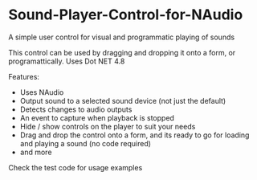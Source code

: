 # Sound-Player-Control-for-NAudio
A simple user control for visual and programmatic playing of sounds

This control can be used by dragging and dropping it onto a form, or programattically.
Uses Dot NET 4.8

Features:
* Uses NAudio
* Output sound to a selected sound device (not just the default)
* Detects changes to audio outputs
* An event to capture when playback is stopped
* Hide / show controls on the player to suit your needs
* Drag and drop the control onto a form, and its ready to go for loading and playing a sound (no code required)
* and more

Check the test code for usage examples


